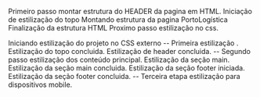 Primeiro passo montar estrutura do HEADER da pagina em HTML.
Iniciação de estilização  do topo
Montando estrutura da pagina PortoLogística
Finalização da estrutura HTML
Proximo passo estilização no css.

Iniciando estilização  do projeto no CSS externo
-- Primeira estilização .
Estilização do topo concluida.
Estilização de header concluida.
-- Segundo passo estilização dos conteúdo principal.
Estilização da seção main. 
Estilização da seção main concluida.
Estilização da seção footer iniciada.
Estilização da seção footer concluida.
-- Terceira etapa estilização para dispositivos mobile.
 